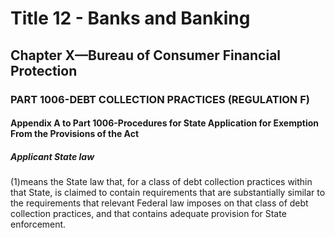 
# Title 12 - Banks and Banking
## Chapter X—Bureau of Consumer Financial Protection
### PART 1006-DEBT COLLECTION PRACTICES (REGULATION F)
#### Appendix A to Part 1006-Procedures for State Application for Exemption From the Provisions of the Act
##### Applicant State law

(1)means the State law that, for a class of debt collection practices within that State, is claimed to contain requirements that are substantially similar to the requirements that relevant Federal law imposes on that class of debt collection practices, and that contains adequate provision for State enforcement.
